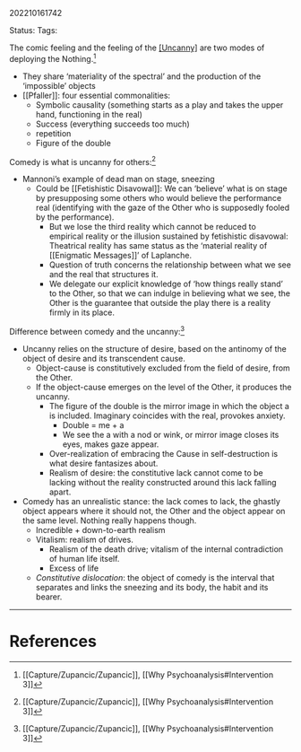 202210161742

Status: 
Tags: 

The comic feeling and the feeling of the [[Uncanny]](Unheimliche) are two modes of deploying the Nothing.[^1]
* They share ‘materiality of the spectral’ and the production of the ‘impossible’ objects
* [[Pfaller]]: four essential commonalities:
	* Symbolic causality (something starts as a play and takes the upper hand, functioning in the real)
	* Success (everything succeeds too much)
	* repetition
	* Figure of the double

Comedy is what is uncanny for others:[^1]
- Mannoni’s example of dead man on stage, sneezing
	- Could be [[Fetishistic Disavowal]]: We can ‘believe’ what is on stage by presupposing some others who would believe the performance real (identifying with the gaze of the Other who is supposedly fooled by the performance).
		-  But we lose the third reality which cannot be reduced to empirical reality or the illusion sustained by fetishistic disavowal: Theatrical reality has same status as the ‘material reality of [[Enigmatic Messages]]’ of Laplanche.
		- Question of truth concerns the relationship between what we see and the real that structures it.
		-  We delegate our explicit knowledge of ‘how things really stand’ to the Other, so that we can indulge in believing what we see, the Other is the guarantee that outside the play there is a reality firmly in its place.

Difference between comedy and the uncanny:[^1]
* Uncanny relies on the structure of desire, based on the antinomy of the object of desire and its transcendent cause.
	* Object-cause is constitutively excluded from the field of desire, from the Other.
	* If the object-cause emerges on the level of the Other, it produces the uncanny.
		* The figure of the double is the mirror image in which the object a is included. Imaginary coincides with the real, provokes anxiety.
			* Double = me + a
			* We see the a with a nod or wink, or mirror image closes its eyes, makes gaze appear.
		* Over-realization of embracing the Cause in self-destruction is what desire fantasizes about.
		* Realism of desire: the constitutive lack cannot come to be lacking without the reality constructed around this lack falling apart.
* Comedy has an unrealistic stance: the lack comes to lack, the ghastly object appears where it should not, the Other and the object appear on the same level. Nothing really happens though.
	* Incredible + down-to-earth realism
	* Vitalism: realism of drives.
		* Realism of the death drive; vitalism of the internal contradiction of human life itself.
		* Excess of life
	* *Constitutive dislocation*: the object of comedy is the interval that separates and links  the sneezing and its body, the habit and its bearer.
---
# References

[^1]: [[Capture/Zupancic/Zupancic]], [[Why Psychoanalysis#Intervention 3]]